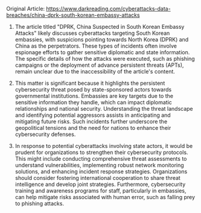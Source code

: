 Original Article: https://www.darkreading.com/cyberattacks-data-breaches/china-dprk-south-korean-embassy-attacks

1) The article titled "DPRK, China Suspected in South Korean Embassy Attacks" likely discusses cyberattacks targeting South Korean embassies, with suspicions pointing towards North Korea (DPRK) and China as the perpetrators. These types of incidents often involve espionage efforts to gather sensitive diplomatic and state information. The specific details of how the attacks were executed, such as phishing campaigns or the deployment of advance persistent threats (APTs), remain unclear due to the inaccessibility of the article's content.

2) This matter is significant because it highlights the persistent cybersecurity threat posed by state-sponsored actors towards governmental institutions. Embassies are key targets due to the sensitive information they handle, which can impact diplomatic relationships and national security. Understanding the threat landscape and identifying potential aggressors assists in anticipating and mitigating future risks. Such incidents further underscore the geopolitical tensions and the need for nations to enhance their cybersecurity defenses.

3) In response to potential cyberattacks involving state actors, it would be prudent for organizations to strengthen their cybersecurity protocols. This might include conducting comprehensive threat assessments to understand vulnerabilities, implementing robust network monitoring solutions, and enhancing incident response strategies. Organizations should consider fostering international cooperation to share threat intelligence and develop joint strategies. Furthermore, cybersecurity training and awareness programs for staff, particularly in embassies, can help mitigate risks associated with human error, such as falling prey to phishing attacks.
